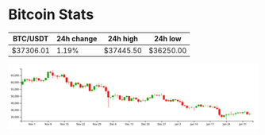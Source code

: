 # Bitcoin Stats

BTC/USDT|24h change|24h high|24h low|
|---|---|---|---|
|$37306.01|1.19%|$37445.50|$36250.00|

<img src="./chart.svg">
